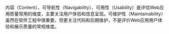 内容（Content）、可导航性（Navigability）、可用性（Usability）是评估Web应用质量常用的维度，主要关注用户体验和信息呈现。可维护性（Maintainability）虽然在软件工程中很重要，但更关注代码和后期维护，不是评价Web应用用户体验和展示质量的常规维度。